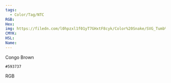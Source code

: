 ```yaml
---
tags:
  - Color/Tag/NTC
RGB:
Hex:
img: https://filedn.com/l0hpzxl1f01yT7GHxtF8cyk/Color%20Snake/SVG_Tumb%20Mass%20No%20Name/593737.svg
CMYK:
HSL:
Name:
---
```

Congo Brown
```palette
#593737
```
RGB
